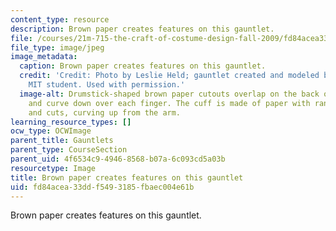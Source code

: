 ```yaml
---
content_type: resource
description: Brown paper creates features on this gauntlet.
file: /courses/21m-715-the-craft-of-costume-design-fall-2009/fd84acea33ddf5493185fbaec004e61b_IMG_0592.jpg
file_type: image/jpeg
image_metadata:
  caption: Brown paper creates features on this gauntlet.
  credit: 'Credit: Photo by Leslie Held; gauntlet created and modeled by an anonymous
    MIT student. Used with permission.'
  image-alt: Drumstick-shaped brown paper cutouts overlap on the back of the hand
    and curve down over each finger. The cuff is made of paper with random tapers
    and cuts, curving up from the arm.
learning_resource_types: []
ocw_type: OCWImage
parent_title: Gauntlets
parent_type: CourseSection
parent_uid: 4f6534c9-4946-8568-b07a-6c093cd5a03b
resourcetype: Image
title: Brown paper creates features on this gauntlet
uid: fd84acea-33dd-f549-3185-fbaec004e61b
---
```

Brown paper creates features on this gauntlet.

